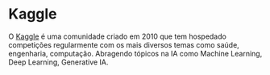 # Kaggle
O [Kaggle](https://www.kaggle.com/carloscll) é uma comunidade criado em 2010 que tem hospedado competições regularmente com os mais diversos temas como saúde, engenharia, computação. Abragendo tópicos na IA como Machine Learning, Deep Learning, Generative IA.
